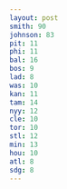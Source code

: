 ```yaml
---
layout: post
smith: 90
johnson: 83
pit: 11
phi: 11
bal: 16
bos: 9
lad: 8
was: 10
kan: 11
tam: 14
nyy: 12
cle: 10
tor: 10
stl: 12
min: 13
hou: 10
atl: 8
sdg: 8
---
```

